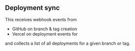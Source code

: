 ## Deployment sync

This receives webhook events from

- GitHub on branch & tag creation
- Vercel on deployment events for

and collects a list of all deployments for a given branch or tag.
